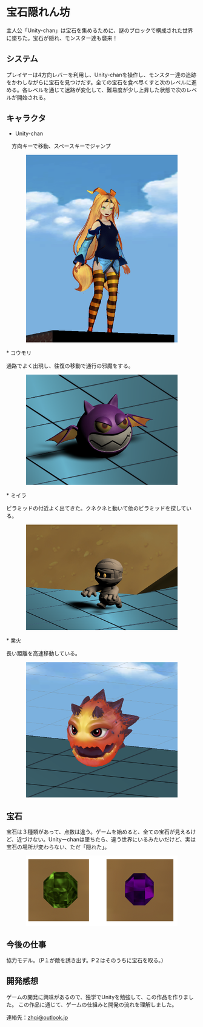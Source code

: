 # 宝石隠れん坊　
主人公「Unity-chan」は宝石を集めるために、謎のブロックで構成された世界に墜ちた。宝石が隠れ、モンスター達も襲来！

## システム
プレイヤーは4方向レバーを利用し、Unity-chanを操作し、モンスター達の追跡をかわしながらに宝石を見つけだす。全ての宝石を食べ尽くすと次のレベルに進める。各レベルを通じて迷路が変化して、難易度が少し上昇した状態で次のレベルが開始される。

## キャラクタ
* Unity-chan

　方向キーで移動、スペースキーでジャンプ
<p align="center">
  <img width="400" src="https://github.com/chouki-zhang/UnityGame/blob/master/introduction/unitychan.png" alt="SRN">
</p>
* コウモリ

通路でよく出現し、往復の移動で通行の邪魔をする。

<p align="center">
  <img width="400" src="https://github.com/chouki-zhang/UnityGame/blob/master/introduction/bat.png" alt="SRN">
</p>
* ミイラ

ピラミッドの付近よく出てきた。クネクネと動いて他のビラミッドを探している。
<p align="center">
  <img width="400" src="https://github.com/chouki-zhang/UnityGame/blob/master/introduction/mummy.png" alt="SRN">
</p>
* 業火

長い距離を高速移動している。
<p align="center">
  <img width="400" src="https://github.com/chouki-zhang/UnityGame/blob/master/introduction/fire.png" alt="SRN">
</p>

## 宝石

宝石は３種類があって、点数は違う。ゲームを始めると、全ての宝石が見えるけど、近づけない。Unityーchanは墜ちたら、違う世界にいるみたいだけど、実は宝石の場所が変わらない、ただ「隠れた」。
<p align="center">
  <img width="400" src="https://github.com/chouki-zhang/UnityGame/blob/master/introduction/gem.png" alt="SRN">
</p>

## 今後の仕事

協力モデル。（P１が敵を誘き出す。P２はそのうちに宝石を取る。）

## 開発感想

ゲームの開発に興味があるので、独学でUnityを勉強して、この作品を作りました。
この作品に通じて、ゲームの仕組みと開発の流れを理解しました。

連絡先：zhqi@outlook.jp
